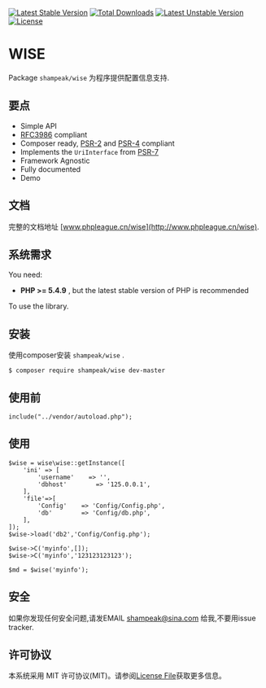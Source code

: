 [![Latest Stable Version](https://poser.pugx.org/shampeak/wise/v/stable)](https://packagist.org/packages/shampeak/wise)
[![Total Downloads](https://poser.pugx.org/shampeak/wise/downloads)](https://packagist.org/packages/shampeak/wise)
[![Latest Unstable Version](https://poser.pugx.org/shampeak/wise/v/unstable)](https://packagist.org/packages/shampeak/wise)
[![License](https://poser.pugx.org/shampeak/wise/license)](https://packagist.org/packages/shampeak/wise)

WISE
=======

Package `shampeak/wise` 为程序提供配置信息支持.

要点
------

- Simple API
- [RFC3986](http://tools.ietf.org/html/rfc3986) compliant
- Composer ready, [PSR-2][] and [PSR-4][] compliant
- Implements the `UriInterface` from [PSR-7][]
- Framework Agnostic
- Fully documented
- Demo

文档
------

完整的文档地址 [www.phpleague.cn/wise](http://www.phpleague.cn/wise).

系统需求
-------

You need:

- **PHP >= 5.4.9** , but the latest stable version of PHP is recommended

To use the library.

安装
-------

使用composer安装 `shampeak/wise` .

```
$ composer require shampeak/wise dev-master
```

使用前
-------

```
include("../vendor/autoload.php");
```


使用
-------

```
$wise = wise\wise::getInstance([
    'ini' => [
        'username'    => '',
        'dbhost'        => '125.0.0.1',
    ],
    'file'=>[
        'Config'    => 'Config/Config.php',
        'db'        => 'Config/db.php',
    ],
]);
$wise->load('db2','Config/Config.php');

$wise->C('myinfo',[]);
$wise->C('myinfo','123123123123');

$md = $wise('myinfo');
```

安全
-------

如果你发现任何安全问题,请发EMAIL shampeak@sina.com 给我,不要用issue tracker.

许可协议
-------

本系统采用 MIT 许可协议(MIT)。请参阅[License File](LICENSE)获取更多信息。

[PSR-2]: http://www.php-fig.org/psr/psr-2/
[PSR-4]: http://www.php-fig.org/psr/psr-4/
[PSR-7]: http://www.php-fig.org/psr/psr-7/
